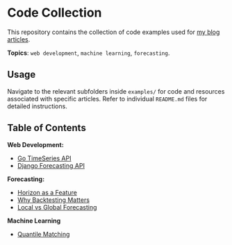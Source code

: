 # Code Collection

This repository contains the collection of code examples used for [my blog articles](https://medium.com/@davide.burba).

**Topics**: `web development`, `machine learning`, `forecasting`.

## Usage
Navigate to the relevant subfolders inside `examples/` for code and resources associated with specific articles. Refer to individual `README.md` files for detailed instructions.

## Table of Contents

**Web Development:**
- [Go TimeSeries API](./examples/go-timeseries-api/)
- [Django Forecasting API](./examples/api-example-django/)

**Forecasting:**
- [Horizon as a Feature](./examples/horizon-as-a-feature/)
- [Why Backtesting Matters](./examples/why-backtesting-matters/)
- [Local vs Global Forecasting](./examples/local-vs-global-forecasting/)

**Machine Learning**
- [Quantile Matching](./examples/quantile-matching/)
